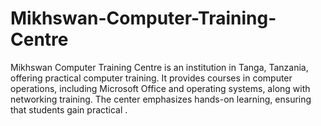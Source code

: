 # Mikhswan-Computer-Training-Centre
Mikhswan Computer Training Centre is an institution in Tanga, Tanzania, offering practical computer training. It provides courses in computer operations, including Microsoft Office and operating systems, along with networking training. The center emphasizes hands-on learning, ensuring that students gain practical .
